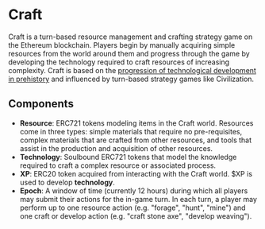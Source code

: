 # Craft
Craft is a turn-based resource management and crafting strategy game on the Ethereum blockchain. Players begin by manually acquiring simple resources from the world around them and progress through the game by developing the technology required to craft resources of increasing complexity. Craft is based on the [progression of technological development in prehistory](https://en.wikipedia.org/wiki/Timeline_of_historic_inventions) and influenced by turn-based strategy games like Civilization.

## Components

- **Resource**: ERC721 tokens modeling items in the Craft world. Resources come in three types: simple materials that require no pre-requisites, complex materials that are crafted from other resources, and tools that assist in the production and acquisition of other resources.
- **Technology**: Soulbound ERC721 tokens that model the knowledge required to craft a complex resource or associated process.
- **XP**: ERC20 token acquired from interacting with the Craft world. $XP is used to develop **technology**.
- **Epoch**: A window of time (currently 12 hours) during which all players may submit their actions for the in-game turn. In each turn, a player may perform up to one resource action (e.g. "forage", "hunt", "mine") and one craft or develop action (e.g. "craft stone axe", "develop weaving").
